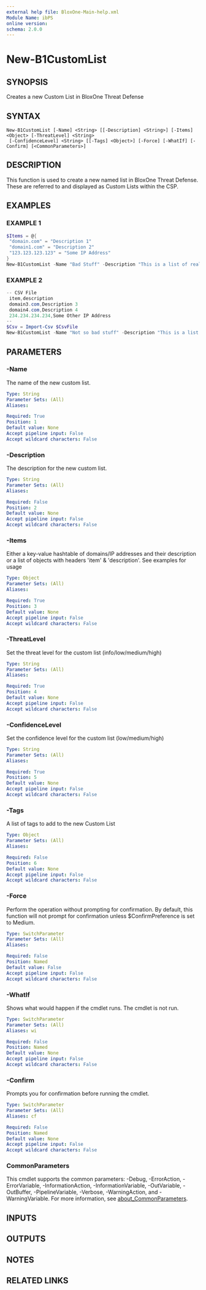 ```yaml
---
external help file: BloxOne-Main-help.xml
Module Name: ibPS
online version:
schema: 2.0.0
---
```


# New-B1CustomList

## SYNOPSIS
Creates a new Custom List in BloxOne Threat Defense

## SYNTAX

```
New-B1CustomList [-Name] <String> [[-Description] <String>] [-Items] <Object> [-ThreatLevel] <String>
 [-ConfidenceLevel] <String> [[-Tags] <Object>] [-Force] [-WhatIf] [-Confirm] [<CommonParameters>]
```

## DESCRIPTION
This function is used to create a new named list in BloxOne Threat Defense.
These are referred to and displayed as Custom Lists within the CSP.

## EXAMPLES

### EXAMPLE 1
```powershell
$Items = @{
 "domain.com" = "Description 1"
 "domain1.com" = "Description 2"
 "123.123.123.123" = "Some IP Address"
}
New-B1CustomList -Name "Bad Stuff" -Description "This is a list of really bad stuff" -Items $Items -ThreatLevel HIGH -ConfidenceLevel MEDIUM
```

### EXAMPLE 2
```powershell
-- CSV File
 item,description
 domain3.com,Description 3
 domain4.com,Description 4
 234.234.234.234,Some Other IP Address
--
$Csv = Import-Csv $CsvFile
New-B1CustomList -Name "Not so bad stuff" -Description "This is a list of not so bad stuff" -Items $Csv -ThreatLevel MEDIUM -ConfidenceLevel HIGH
```

## PARAMETERS

### -Name
The name of the new custom list.

```yaml
Type: String
Parameter Sets: (All)
Aliases:

Required: True
Position: 1
Default value: None
Accept pipeline input: False
Accept wildcard characters: False
```

### -Description
The description for the new custom list.

```yaml
Type: String
Parameter Sets: (All)
Aliases:

Required: False
Position: 2
Default value: None
Accept pipeline input: False
Accept wildcard characters: False
```

### -Items
Either a key-value hashtable of domains/IP addresses and their description or a list of objects with headers 'item' & 'description'.
See examples for usage

```yaml
Type: Object
Parameter Sets: (All)
Aliases:

Required: True
Position: 3
Default value: None
Accept pipeline input: False
Accept wildcard characters: False
```

### -ThreatLevel
Set the threat level for the custom list (info/low/medium/high)

```yaml
Type: String
Parameter Sets: (All)
Aliases:

Required: True
Position: 4
Default value: None
Accept pipeline input: False
Accept wildcard characters: False
```

### -ConfidenceLevel
Set the confidence level for the custom list (low/medium/high)

```yaml
Type: String
Parameter Sets: (All)
Aliases:

Required: True
Position: 5
Default value: None
Accept pipeline input: False
Accept wildcard characters: False
```

### -Tags
A list of tags to add to the new Custom List

```yaml
Type: Object
Parameter Sets: (All)
Aliases:

Required: False
Position: 6
Default value: None
Accept pipeline input: False
Accept wildcard characters: False
```

### -Force
Perform the operation without prompting for confirmation.
By default, this function will not prompt for confirmation unless $ConfirmPreference is set to Medium.

```yaml
Type: SwitchParameter
Parameter Sets: (All)
Aliases:

Required: False
Position: Named
Default value: False
Accept pipeline input: False
Accept wildcard characters: False
```

### -WhatIf
Shows what would happen if the cmdlet runs.
The cmdlet is not run.

```yaml
Type: SwitchParameter
Parameter Sets: (All)
Aliases: wi

Required: False
Position: Named
Default value: None
Accept pipeline input: False
Accept wildcard characters: False
```

### -Confirm
Prompts you for confirmation before running the cmdlet.

```yaml
Type: SwitchParameter
Parameter Sets: (All)
Aliases: cf

Required: False
Position: Named
Default value: None
Accept pipeline input: False
Accept wildcard characters: False
```

### CommonParameters
This cmdlet supports the common parameters: -Debug, -ErrorAction, -ErrorVariable, -InformationAction, -InformationVariable, -OutVariable, -OutBuffer, -PipelineVariable, -Verbose, -WarningAction, and -WarningVariable. For more information, see [about_CommonParameters](http://go.microsoft.com/fwlink/?LinkID=113216).

## INPUTS

## OUTPUTS

## NOTES

## RELATED LINKS
